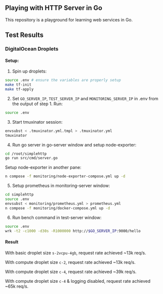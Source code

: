 ## Playing with HTTP Server in Go

This repository is a playground for learning web services in Go.

## Test Results

### DigitalOcean Droplets

#### Setup:

1. Spin up droplets:
```zsh
source .env # ensure the variables are properly setup
make tf-init
make tf-apply
```

2. Set `GO_SERVER_IP`, `TEST_SERVER_IP` and `MONITORING_SERVER_IP` in .env from the output of step 1. Run:
```zsh
source .env
```

3. Start tmuxinator session:
```zsh
envsubst < .tmuxinator.yml.tmpl > .tmuxinator.yml
tmuxinator
```

4. Run go server in go-server window and setup node-exporter:

```zsh
cd /root/simplehttp
go run src/cmd/server.go
```

Setup node-exporter in another pane:

```zsh
n compose -f monitoring/node-exporter-compose.yml up -d
```

5. Setup prometheus in monitoring-server window:
```zsh
cd simplehttp
source .env
envsubst < monitoring/prometheus.yml > prometheus.yml
n compose -f monitoring/docker-compose.yml up -d
```

6. Run bench command in test-server window:

```zsh
source .env
wrk -t2 -c1000 -d30s -R1000000 http://$GO_SERVER_IP:9000/hello
```


#### Result

With basic droplet size `s-2vcpu-4gb`, request rate achieved ~13k req/s.

With compute droplet size `c-2`, request rate achieved ~13k req/s.

With compute droplet size `c-4`, request rate achieved ~39k req/s.

With compute droplet size `c-4` & logging disabled, request rate achieved ~65k req/s.
